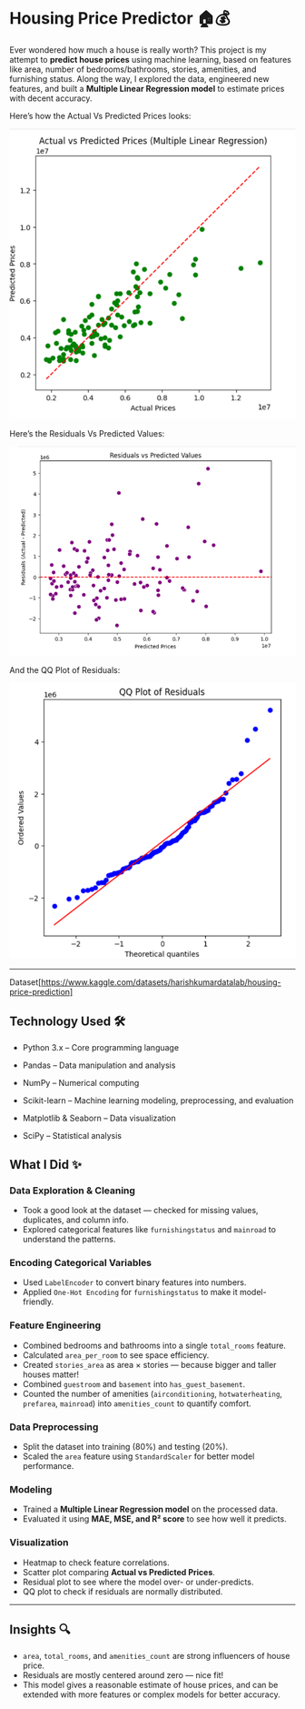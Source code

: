 # Housing Price Predictor 🏠💰

Ever wondered how much a house is really worth? This project is my attempt to **predict house prices** using machine learning, based on features like area, number of bedrooms/bathrooms, stories, amenities, and furnishing status. Along the way, I explored the data, engineered new features, and built a **Multiple Linear Regression model** to estimate prices with decent accuracy.  

Here’s how the Actual Vs Predicted Prices looks:

![Confusion Matrix](images/Screenshot%201.png)

Here’s the Residuals Vs Predicted Values:

![Accuracy Score](images/Screenshot%202.png)

And the QQ Plot of Residuals:

![Accuracy Score](images/Screenshot%203.png)

---
Dataset[https://www.kaggle.com/datasets/harishkumardatalab/housing-price-prediction]

## Technology Used 🛠️

- Python 3.x – Core programming language

- Pandas – Data manipulation and analysis

- NumPy – Numerical computing

- Scikit-learn – Machine learning modeling, preprocessing, and evaluation

- Matplotlib & Seaborn – Data visualization

- SciPy – Statistical analysis


  
## What I Did ✨

### Data Exploration & Cleaning
- Took a good look at the dataset — checked for missing values, duplicates, and column info.  
- Explored categorical features like `furnishingstatus` and `mainroad` to understand the patterns.  

### Encoding Categorical Variables
- Used `LabelEncoder` to convert binary features into numbers.  
- Applied `One-Hot Encoding` for `furnishingstatus` to make it model-friendly.  

### Feature Engineering
- Combined bedrooms and bathrooms into a single `total_rooms` feature.  
- Calculated `area_per_room` to see space efficiency.  
- Created `stories_area` as area × stories — because bigger and taller houses matter!  
- Combined `guestroom` and `basement` into `has_guest_basement`.  
- Counted the number of amenities (`airconditioning`, `hotwaterheating`, `prefarea`, `mainroad`) into `amenities_count` to quantify comfort.  

### Data Preprocessing
- Split the dataset into training (80%) and testing (20%).  
- Scaled the `area` feature using `StandardScaler` for better model performance.  

### Modeling
- Trained a **Multiple Linear Regression model** on the processed data.  
- Evaluated it using **MAE, MSE, and R² score** to see how well it predicts.  

### Visualization
- Heatmap to check feature correlations.  
- Scatter plot comparing **Actual vs Predicted Prices**.  
- Residual plot to see where the model over- or under-predicts.  
- QQ plot to check if residuals are normally distributed.  

---

## Insights 🔍
- `area`, `total_rooms`, and `amenities_count` are strong influencers of house price.  
- Residuals are mostly centered around zero — nice fit!  
- This model gives a reasonable estimate of house prices, and can be extended with more features or complex models for better accuracy.  



